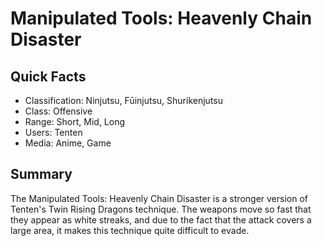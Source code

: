# Manipulated Tools: Heavenly Chain Disaster

## Quick Facts
- Classification: Ninjutsu, Fūinjutsu, Shurikenjutsu
- Class: Offensive
- Range: Short, Mid, Long
- Users: Tenten
- Media: Anime, Game

## Summary
The Manipulated Tools: Heavenly Chain Disaster is a stronger version of Tenten's Twin Rising Dragons technique. The weapons move so fast that they appear as white streaks, and due to the fact that the attack covers a large area, it makes this technique quite difficult to evade.
